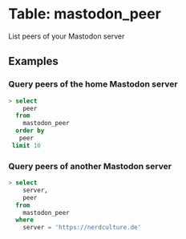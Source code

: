 # Table: mastodon_peer

List peers of your Mastodon server

## Examples

### Query peers of the home Mastodon server

```sql
> select
    peer
  from
    mastodon_peer
  order by
   peer
 limit 10
```

### Query peers of another Mastodon server
```sql
> select
    server,
    peer
  from
    mastodon_peer
  where
    server = 'https://nerdculture.de'
